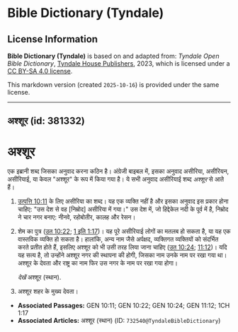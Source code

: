 # Bible Dictionary (Tyndale)

## License Information

**Bible Dictionary (Tyndale)** is based on and adapted from: _Tyndale Open Bible Dictionary_, [Tyndale House Publishers](https://tyndaleopenresources.com/), 2023, which is licensed under a [CC BY-SA 4.0 license](https://creativecommons.org/licenses/by-sa/4.0/legalcode.en).

This markdown version (created `2025-10-16`) is provided under the same license.



--------------------------------

## अश्शूर (id: 381332)

अश्शूर
======

एक इब्रानी शब्द जिसका अनुवाद करना कठिन है। अंग्रेजी बाइबल में, इसका अनुवाद असीरिया, असीरियन, असीरियाई, या केवल "अश्शूर" के रूप में किया गया है। ये सभी अनुवाद असीरियाई शब्द *अश्शूर* से आते हैं।

1. [उत्पत्ति 10:11](https://ref.ly/Gen10:11) के लिए असीरिया का शब्द। यह एक व्यक्ति नहीं है और इसका अनुवाद इस प्रकार होना चाहिए: "उस देश से वह \[निम्रोद] असीरिया में गया।" उस देश में, जो हिद्देकेल नदी के पूर्व में है, निम्रोद ने चार नगर बनाए: नीनवे, रहोबोतीर, कालह और रेसन।
2. शेम का पुत्र ([उत 10:22](https://ref.ly/Gen10:22); [1 इति 1:17](https://ref.ly/1Chr1:17))। यह पूरे असीरियाई लोगों का मतलब हो सकता है, या यह एक वास्तविक व्यक्ति हो सकता है। हालांकि, अन्य नाम जैसे अर्पक्षद, व्यक्तिगत व्यक्तियों को संदर्भित करते प्रतीत होते हैं, इसलिए अश्शूर को भी उसी तरह लिया जाना चाहिए ([उत 10:24](https://ref.ly/Gen10:24); [11:12](https://ref.ly/Gen11:12))। यदि यह सत्य है, तो उन्होंने अश्शूर नगर की स्थापना की होगी, जिसका नाम उनके नाम पर रखा गया था। अश्शूर के देवता और राष्ट्र का नाम फिर उस नगर के नाम पर रखा गया होगा।

    *देखें* अश्शूर (स्थान).

3. अश्शूर शहर के मुख्य देवता।

* **Associated Passages:** GEN 10:11; GEN 10:22; GEN 10:24; GEN 11:12; 1CH 1:17
* **Associated Articles:** अश्शूर (स्थान) (ID: `732540@TyndaleBibleDictionary`)

